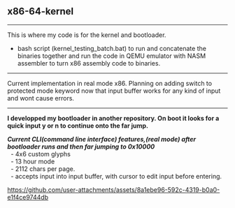 ## x86-64-kernel

---
This is where my code is for the kernel and bootloader.<br>
+ bash script (kernel_testing_batch.bat) to run and concatenate the binaries together and run the code in QEMU emulator with NASM assembler to turn x86 assembly code to binaries.<br>
---
Current implementation in real mode x86. Planning on adding switch to protected mode keyword now that input buffer works for any kind of input and wont cause errors.<br>

---

**I developped my bootloader in another repository. On boot it looks for a quick input y or n to continue onto the far jump.** <br>

***Current CLI(command line interface) features,(real mode) after bootloader runs and then far jumping to 0x10000*** <br>
&nbsp;&nbsp;- 4x6 custom glyphs<br>
&nbsp;&nbsp;- 13 hour mode<br>
&nbsp;&nbsp;- 2112 chars per page.<br>
&nbsp;&nbsp;- accepts input into input buffer, with cursor to edit input before entering.<br>




https://github.com/user-attachments/assets/8a1ebe96-592c-4319-b0a0-e1f4ce9744db

